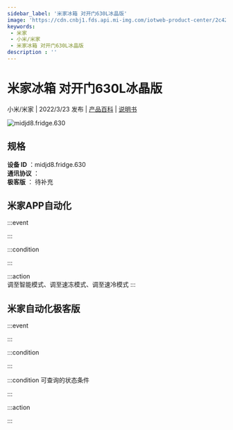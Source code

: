 ```yaml
---
sidebar_label: '米家冰箱 对开门630L冰晶版'
image: 'https://cdn.cnbj1.fds.api.mi-img.com/iotweb-product-center/2c423cb7da7a4461e2798a986dc22543_1638344187203.png?GalaxyAccessKeyId=AKVGLQWBOVIRQ3XLEW&Expires=9223372036854775807&Signature=c5cL/Qwm0OlO+guQdRrt1Menw1o='
keywords: 
 - 米家
 - 小米/米家
 - 米家冰箱 对开门630L冰晶版
description : ''
---
```

# 米家冰箱 对开门630L冰晶版

小米/米家 | 2022/3/23 发布 | [产品百科](https://home.mi.com/webapp/content/baike/product/index.html?model=midjd8.fridge.630/) | [说明书](https://home.mi.com/views/introduction.html?model=midjd8.fridge.630&region=cn)

![midjd8.fridge.630](https://cdn.cnbj1.fds.api.mi-img.com/iotweb-product-center/2c423cb7da7a4461e2798a986dc22543_1638344187203.png?GalaxyAccessKeyId=AKVGLQWBOVIRQ3XLEW&Expires=9223372036854775807&Signature=c5cL/Qwm0OlO+guQdRrt1Menw1o=)

## 规格  
> 
**设备 ID** ：midjd8.fridge.630  
**通讯协议** ：  
**极客版**  ： 待补充 


## 米家APP自动化  

:::event  

:::

:::condition  

:::

:::action   
调至智能模式、调至速冻模式、调至速冷模式
:::

## 米家自动化极客版  

:::event  

:::

:::condition  

:::

:::condition 可查询的状态条件  

:::

:::action  

:::

        
